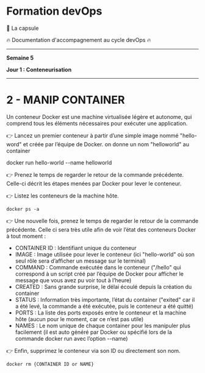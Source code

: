# Formation devOps

:pill: La capsule

:fire:  Documentation d'accompagnement au cycle devOps :fire:

---

**Semaine 5**

**Jour 1 : Conteneurisation**

---

# 2 - MANIP CONTAINER

Un conteneur Docker est une machine virtualisée légère et autonome, qui comprend tous les éléments nécessaires pour exécuter une application.

👉 Lancez un premier conteneur à partir d’une simple image nommé "hello-word" et créée par l’équipe de Docker. on donne un nom "helloworld" au container

docker run hello-world --name helloworld

👉 Prenez le temps de regarder le retour de la commande précédente. Celle-ci décrit les étapes menées par Docker pour lever le conteneur.

👉 Listez les conteneurs de la machine hôte.

```
docker ps -a
```

👉 Une nouvelle fois, prenez le temps de regarder le retour de la commande précédente.
Celle ci sera très utile afin de voir l’état des conteneurs Docker à tout moment :

   - CONTAINER ID : Identifiant unique du conteneur
   - IMAGE : Image utilisée pour lever le conteneur (ici "hello-world" où son seul rôle sera d’afficher un message sur le terminal)
   - COMMAND : Commande exécutée dans le conteneur ("/hello" qui correspond à un script créé par l’équipe de Docker pour afficher le message que vous avez pu voir tout à l’heure)
   - CREATED : Sans grande surprise, le délai écoulé depuis la création du container
   - STATUS : Information très importante, l’état du container ("exited" car il a été levé, la commande a été exécutée, puis le conteneur a été quitté)
   - PORTS : La liste des ports exposés entre le conteneur et la machine hôte (aucun pour le moment, car ce n’est pas utile)
   - NAMES : Le nom unique de chaque container pour les manipuler plus facilement (il est auto généré par Docker ou spécifié lors de la commande docker run avec l’option --name)

👉 Enfin, supprimez le conteneur via son ID ou directement son nom.

```
docker rm {CONTAINER ID or NAME}
```
